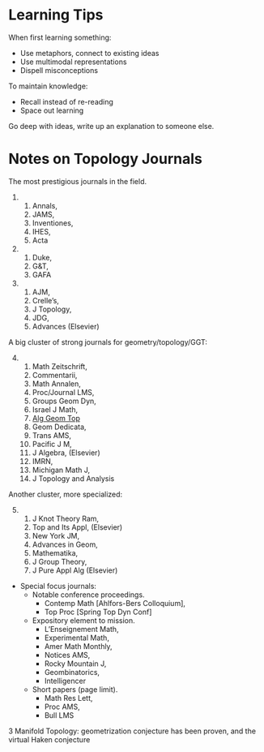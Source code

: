 # Learning Tips

When first learning something:
- Use metaphors, connect to existing ideas
- Use multimodal representations
- Dispell misconceptions

To maintain knowledge:
- Recall instead of re-reading
- Space out learning

Go deep with ideas, write up an explanation to someone else.



# Notes on Topology Journals

The most prestigious journals in the field.

1. ​
   1. Annals, 
   2. JAMS, 
   3. Inventiones, 
   4. IHES, 
   5. Acta
2.  
   1. Duke, 
   2. G&T, 
   3. GAFA
3. ​
   1. AJM, 
   2. Crelle’s, 
   3. J Topology, 
   4. JDG, 
   5. Advances (Elsevier)



A big cluster of strong journals for geometry/topology/GGT:

4. ​
   1. Math Zeitschrift, 
   2. Commentarii, 
   3. Math Annalen, 
   4. Proc/Journal LMS, 
   5. Groups Geom Dyn, 
   6. Israel J Math, 
   7. [Alg Geom Top](https://msp.org/agt/2018/18-2/) 
   8. Geom Dedicata, 
   9. Trans AMS, 
   10. Pacific J M, 
   11. J Algebra,  (Elsevier)
   12. IMRN, 
   13. Michigan Math J, 
   14. J Topology and Analysis

Another cluster, more specialized:

5. ​
   1. J Knot Theory Ram, 
   2. Top and Its Appl,  (Elsevier)
   3. New York JM, 
   4. Advances in Geom,
   5. Mathematika, 
   6. J Group Theory, 
   7. J Pure Appl Alg  (Elsevier)



- Special focus journals: 
  - Notable conference proceedings.
    - Contemp Math [Ahlfors-Bers Colloquium], 
    - Top Proc [Spring Top Dyn Conf]
  - Expository element to mission.
    - L’Enseignement Math, 
    - Experimental Math, 
    - Amer Math Monthly, 
    - Notices AMS,
    - Rocky Mountain J, 
    - Geombinatorics, 
    - Intelligencer
  - Short papers (page limit).
    - Math Res Lett, 
    - Proc AMS, 
    - Bull LMS

3 Manifold Topology: geometrization conjecture has been proven, and the virtual Haken conjecture 